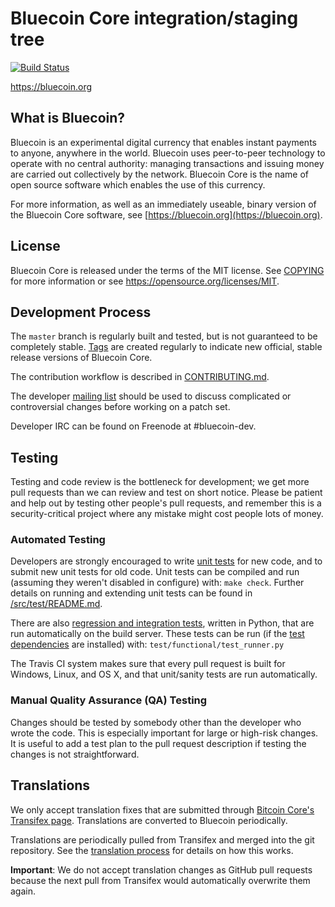 Bluecoin Core integration/staging tree
=====================================

[![Build Status](https://travis-ci.org/bluecoin-project/bluecoin.svg?branch=master)](https://travis-ci.org/bluecoin-project/bluecoin)

https://bluecoin.org

What is Bluecoin?
----------------

Bluecoin is an experimental digital currency that enables instant payments to
anyone, anywhere in the world. Bluecoin uses peer-to-peer technology to operate
with no central authority: managing transactions and issuing money are carried
out collectively by the network. Bluecoin Core is the name of open source
software which enables the use of this currency.

For more information, as well as an immediately useable, binary version of
the Bluecoin Core software, see [https://bluecoin.org](https://bluecoin.org).

License
-------

Bluecoin Core is released under the terms of the MIT license. See [COPYING](COPYING) for more
information or see https://opensource.org/licenses/MIT.

Development Process
-------------------

The `master` branch is regularly built and tested, but is not guaranteed to be
completely stable. [Tags](https://github.com/bluecoin-project/bluecoin/tags) are created
regularly to indicate new official, stable release versions of Bluecoin Core.

The contribution workflow is described in [CONTRIBUTING.md](CONTRIBUTING.md).

The developer [mailing list](https://groups.google.com/forum/#!forum/bluecoin-dev)
should be used to discuss complicated or controversial changes before working
on a patch set.

Developer IRC can be found on Freenode at #bluecoin-dev.

Testing
-------

Testing and code review is the bottleneck for development; we get more pull
requests than we can review and test on short notice. Please be patient and help out by testing
other people's pull requests, and remember this is a security-critical project where any mistake might cost people
lots of money.

### Automated Testing

Developers are strongly encouraged to write [unit tests](src/test/README.md) for new code, and to
submit new unit tests for old code. Unit tests can be compiled and run
(assuming they weren't disabled in configure) with: `make check`. Further details on running
and extending unit tests can be found in [/src/test/README.md](/src/test/README.md).

There are also [regression and integration tests](/test), written
in Python, that are run automatically on the build server.
These tests can be run (if the [test dependencies](/test) are installed) with: `test/functional/test_runner.py`

The Travis CI system makes sure that every pull request is built for Windows, Linux, and OS X, and that unit/sanity tests are run automatically.

### Manual Quality Assurance (QA) Testing

Changes should be tested by somebody other than the developer who wrote the
code. This is especially important for large or high-risk changes. It is useful
to add a test plan to the pull request description if testing the changes is
not straightforward.

Translations
------------

We only accept translation fixes that are submitted through [Bitcoin Core's Transifex page](https://www.transifex.com/projects/p/bitcoin/).
Translations are converted to Bluecoin periodically.

Translations are periodically pulled from Transifex and merged into the git repository. See the
[translation process](doc/translation_process.md) for details on how this works.

**Important**: We do not accept translation changes as GitHub pull requests because the next
pull from Transifex would automatically overwrite them again.
